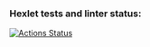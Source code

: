 ### Hexlet tests and linter status:
[![Actions Status](https://github.com/kibirev/python-project-lvl1/workflows/hexlet-check/badge.svg)](https://github.com/kibirev/python-project-lvl1/actions)